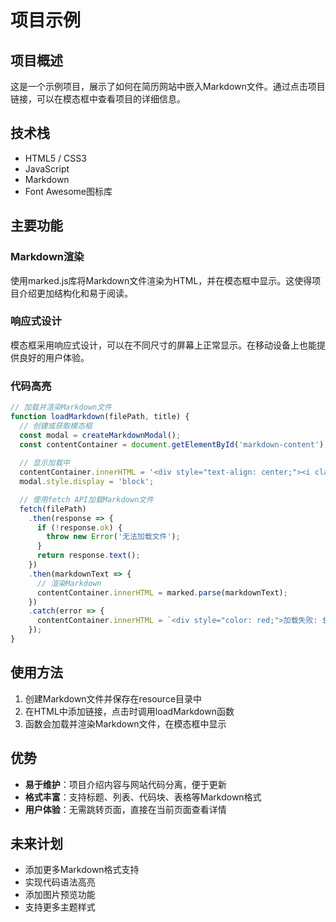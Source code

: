 # 项目示例

## 项目概述

这是一个示例项目，展示了如何在简历网站中嵌入Markdown文件。通过点击项目链接，可以在模态框中查看项目的详细信息。

## 技术栈

- HTML5 / CSS3
- JavaScript
- Markdown
- Font Awesome图标库

## 主要功能

### Markdown渲染

使用marked.js库将Markdown文件渲染为HTML，并在模态框中显示。这使得项目介绍更加结构化和易于阅读。

### 响应式设计

模态框采用响应式设计，可以在不同尺寸的屏幕上正常显示。在移动设备上也能提供良好的用户体验。

### 代码高亮

```javascript
// 加载并渲染Markdown文件
function loadMarkdown(filePath, title) {
  // 创建或获取模态框
  const modal = createMarkdownModal();
  const contentContainer = document.getElementById('markdown-content');
  
  // 显示加载中
  contentContainer.innerHTML = '<div style="text-align: center;"><i class="fa fa-spinner fa-spin" style="font-size: 24px;"></i> 加载中...</div>';
  modal.style.display = 'block';

  // 使用fetch API加载Markdown文件
  fetch(filePath)
    .then(response => {
      if (!response.ok) {
        throw new Error('无法加载文件');
      }
      return response.text();
    })
    .then(markdownText => {
      // 渲染Markdown
      contentContainer.innerHTML = marked.parse(markdownText);
    })
    .catch(error => {
      contentContainer.innerHTML = `<div style="color: red;">加载失败: ${error.message}</div>`;
    });
}
```

## 使用方法

1. 创建Markdown文件并保存在resource目录中
2. 在HTML中添加链接，点击时调用loadMarkdown函数
3. 函数会加载并渲染Markdown文件，在模态框中显示

## 优势

- **易于维护**：项目介绍内容与网站代码分离，便于更新
- **格式丰富**：支持标题、列表、代码块、表格等Markdown格式
- **用户体验**：无需跳转页面，直接在当前页面查看详情

## 未来计划

- 添加更多Markdown格式支持
- 实现代码语法高亮
- 添加图片预览功能
- 支持更多主题样式